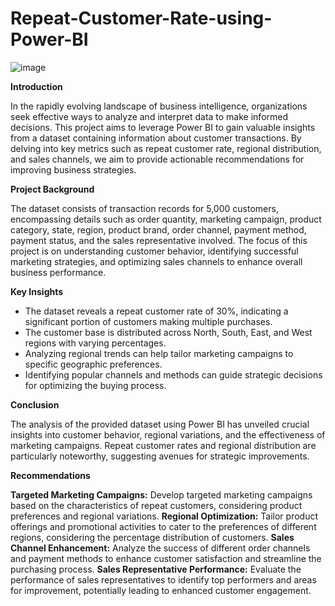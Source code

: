 # Repeat-Customer-Rate-using-Power-BI

![image](https://www.shutterstock.com/shutterstock/photos/1809516886/display_1500/stock-vector-repeat-customer-returning-customer-customer-loyalty-shopping-experience-conceptual-flat-design-1809516886.jpg)

**Introduction**

In the rapidly evolving landscape of business intelligence, organizations seek effective ways to analyze and interpret data to make informed decisions. This project aims to leverage Power BI to gain valuable insights from a dataset containing information about customer transactions. By delving into key metrics such as repeat customer rate, regional distribution, and sales channels, we aim to provide actionable recommendations for improving business strategies.

**Project Background**

The dataset consists of transaction records for 5,000 customers, encompassing details such as order quantity, marketing campaign, product category, state, region, product brand, order channel, payment method, payment status, and the sales representative involved. The focus of this project is on understanding customer behavior, identifying successful marketing strategies, and optimizing sales channels to enhance overall business performance.

**Key Insights**

- The dataset reveals a repeat customer rate of 30%, indicating a significant portion of customers making multiple purchases.
- The customer base is distributed across North, South, East, and West regions with varying percentages.
- Analyzing regional trends can help tailor marketing campaigns to specific geographic preferences.
- Identifying popular channels and methods can guide strategic decisions for optimizing the buying process.

**Conclusion**

The analysis of the provided dataset using Power BI has unveiled crucial insights into customer behavior, regional variations, and the effectiveness of marketing campaigns. Repeat customer rates and regional distribution are particularly noteworthy, suggesting avenues for strategic improvements.

**Recommendations**

**Targeted Marketing Campaigns:** Develop targeted marketing campaigns based on the characteristics of repeat customers, considering product preferences and regional variations.
**Regional Optimization:** Tailor product offerings and promotional activities to cater to the preferences of different regions, considering the percentage distribution of customers.
**Sales Channel Enhancement:** Analyze the success of different order channels and payment methods to enhance customer satisfaction and streamline the purchasing process.
**Sales Representative Performance:** Evaluate the performance of sales representatives to identify top performers and areas for improvement, potentially leading to enhanced customer engagement.
